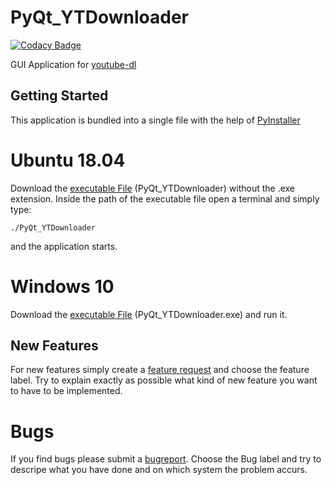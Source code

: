 # PyQt_YTDownloader

[![Codacy Badge](https://api.codacy.com/project/badge/Grade/64cce3de1fd3450c99dd8f6db9ff2033)](https://app.codacy.com/manual/contact_129/PyQt_YTDownloader?utm_source=github.com&utm_medium=referral&utm_content=LXkennstenich/PyQt_YTDownloader&utm_campaign=Badge_Grade_Dashboard)

GUI Application for [youtube-dl](https://github.com/ytdl-org/youtube-dl)

## Getting Started

This application is bundled into a single file with the help of [PyInstaller](https://github.com/pyinstaller/pyinstaller)

# Ubuntu 18.04

Download the [executable File](https://github.com/LXkennstenich/PyQt_YTDownloader/releases) (PyQt_YTDownloader) without the .exe extension.
Inside the path of the executable file open a terminal and simply type:

```
./PyQt_YTDownloader
```

and the application starts.

# Windows 10

Download the [executable File](https://github.com/LXkennstenich/PyQt_YTDownloader/releases) (PyQt_YTDownloader.exe) and run it.


## New Features

For new features simply create a [feature request](https://github.com/LXkennstenich/PyQt_YTDownloader/issues/new) and choose the feature label.
Try to explain exactly as possible what kind of new feature you want to have to be implemented.

# Bugs

If you find bugs please submit a [bugreport](https://github.com/LXkennstenich/PyQt_YTDownloader/issues/new). Choose the Bug label and try to descripe what you have done and on which system the problem accurs.

